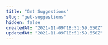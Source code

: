 ```yaml
---
title: "Get Suggestions"
slug: "get-suggestions"
hidden: false
createdAt: "2021-11-09T18:51:59.650Z"
updatedAt: "2021-11-09T18:51:59.650Z"
---
```

